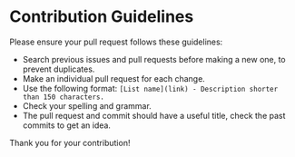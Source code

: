# Contribution Guidelines
Please ensure your pull request follows these guidelines:

- Search previous issues and pull requests before making a new one, to prevent duplicates.
- Make an individual pull request for each change.
- Use the following format: `[List name](link) - Description shorter than 150 characters.`
- Check your spelling and grammar.
- The pull request and commit should have a useful title, check the past commits to get an idea.

Thank you for your contribution!
